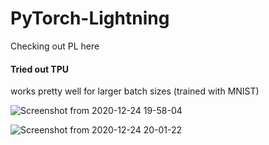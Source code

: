 # PyTorch-Lightning
Checking out PL here

#### Tried out TPU

works pretty well for larger batch sizes (trained with MNIST)

![Screenshot from 2020-12-24 19-58-04](https://user-images.githubusercontent.com/52780573/103094525-ca7e3300-4623-11eb-841a-97482c58a7ea.png)


![Screenshot from 2020-12-24 20-01-22](https://user-images.githubusercontent.com/52780573/103094553-e4b81100-4623-11eb-852e-8311858e93b9.png)



